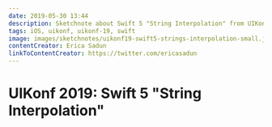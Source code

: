 ```yaml
---
date: 2019-05-30 13:44
description: Sketchnote about Swift 5 "String Interpolation" from UIKonf 2019
tags: iOS, uikonf, uikonf-19, swift
image: images/sketchnotes/uikonf19-swift5-strings-interpolation-small.jpg
contentCreator: Erica Sadun
linkToContentCreator: https://twitter.com/ericasadun
---
```


# UIKonf 2019: Swift 5 "String Interpolation"
